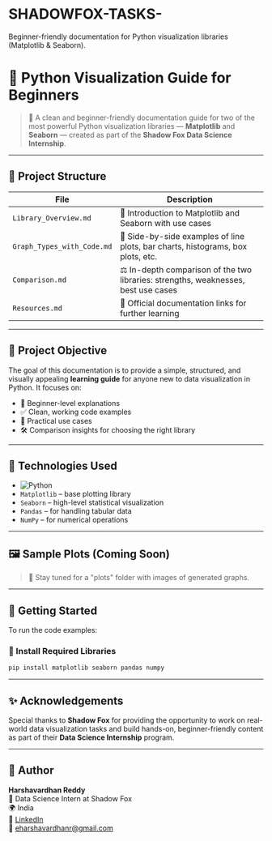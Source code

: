 # SHADOWFOX-TASKS-  
Beginner-friendly documentation for Python visualization libraries (Matplotlib & Seaborn).

# 🌟 Python Visualization Guide for Beginners

> 📘 A clean and beginner-friendly documentation guide for two of the most powerful Python visualization libraries — **Matplotlib** and **Seaborn** — created as part of the **Shadow Fox Data Science Internship**.

---

## 📂 Project Structure

| File | Description |
|------|-------------|
| `Library_Overview.md` | 📖 Introduction to Matplotlib and Seaborn with use cases |
| `Graph_Types_with_Code.md` | 🧪 Side-by-side examples of line plots, bar charts, histograms, box plots, etc. |
| `Comparison.md` | ⚖️ In-depth comparison of the two libraries: strengths, weaknesses, best use cases |
| `Resources.md` | 🔗 Official documentation links for further learning |

---

## 🎯 Project Objective

The goal of this documentation is to provide a simple, structured, and visually appealing **learning guide** for anyone new to data visualization in Python. It focuses on:

- 👶 Beginner-level explanations  
- ✅ Clean, working code examples  
- 🧠 Practical use cases  
- 🛠️ Comparison insights for choosing the right library

---

## 🧰 Technologies Used

- ![Python](https://img.shields.io/badge/Python-3.10-blue.svg)
- `Matplotlib` – base plotting library  
- `Seaborn` – high-level statistical visualization  
- `Pandas` – for handling tabular data  
- `NumPy` – for numerical operations

---

## 🖼️ Sample Plots (Coming Soon)

> 🚀 Stay tuned for a "plots" folder with images of generated graphs.

---

## 📘 Getting Started

To run the code examples:

### 🔧 Install Required Libraries
```bash
pip install matplotlib seaborn pandas numpy
```

---

## ✨ Acknowledgements

Special thanks to **Shadow Fox** for providing the opportunity to work on real-world data visualization tasks and build hands-on, beginner-friendly content as part of their **Data Science Internship** program.

---

## 👤 Author

**Harshavardhan Reddy**  
💼 Data Science Intern at Shadow Fox  
🌍 India  
🔗 [LinkedIn](https://www.linkedin.com/in/harshavardhan-reddy-70a795241)  
📧 eharshavardhanr@gmail.com  
